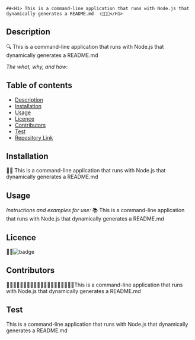 
  




    ##<H1> This is a command-line application that runs with Node.js that dynamically generates a README.md  ✌️🤟🙏👋</H1>

   
    



  ## Description 

  
  🔍 This is a command-line application that runs with Node.js that dynamically generates a README.md 

  *The what, why, and how:* 
 
 
  ## Table of contents
  - [Description](#Description)
  - [Installation](#Installation)
  - [Usage](#Usage)
  - [Licence](#Licence)
  - [Contributors](#Contributors)
  - [Test](#Test)
  - [Repository Link](#Repository)

  ## Installation
  💽💽 This is a command-line application that runs with Node.js that dynamically generates a README.md 
  ## Usage
  *Instructions and examples for use:*
  📚 This is a command-line application that runs with Node.js that dynamically generates a README.md 
  ## Licence
  📝📑![badge](https://img.shields.io/badge/license-Apache-brightgreen)
  
  ## Contributors
  💆🏽💆🏻‍♂️👳🏽👳🏽👳🏻‍♀️👨🏾‍🦽👨🏿‍🤝‍👨🏾This is a command-line application that runs with Node.js that dynamically generates a README.md 
 
  ## Test
  This is a command-line application that runs with Node.js that dynamically generates a README.md 
  